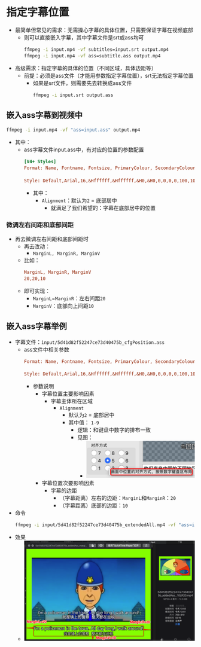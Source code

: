# 指定字幕位置

* 最简单但常见的需求：无需操心字幕的具体位置，只需要保证字幕在视频底部
  * 则可以直接嵌入字幕，其中字幕文件是srt或ass均可
    ```bash
    ffmpeg -i input.mp4 -vf subtitles=input.srt output.mp4
    ffmpeg -i input.mp4 -vf ass=subtitle.ass output.mp4
    ```
* 高级需求：指定字幕的具体的位置（不同区域，具体边距等）
  * 前提：必须是ass文件（才能用参数指定字幕位置），srt无法指定字幕位置
    * 如果是srt文件，则需要先去转换成ass文件
        ```bash
        ffmpeg -i input.srt output.ass
        ```

## 嵌入ass字幕到视频中

```bash
ffmpeg -i input.mp4 -vf "ass=input.ass" output.mp4
```

* 其中：
  * ass字幕文件input.ass中，有对应的位置的参数配置
    ```ini
    [V4+ Styles]
    Format: Name, Fontname, Fontsize, PrimaryColour, SecondaryColour, OutlineColour, BackColour, Bold, Italic, Underline, StrikeOut, ScaleX, ScaleY, Spacing, Angle, BorderStyle, Outline, Shadow, Alignment, MarginL, MarginR, MarginV, Encoding

    Style: Default,Arial,16,&Hffffff,&Hffffff,&H0,&H0,0,0,0,0,100,100,0,0,1,1,0,2,10,10,10,0
    ```
    * 其中：
      * `Alignment`：默认为`2` = 底部居中
        * 就满足了我们希望的：字幕在底部居中的位置

### 微调左右间距和底部间距

* 再去微调左右间距和底部间距时
  * 再去改动：
    * `MarginL, MarginR, MarginV`
  * 比如：
    ```ini
    MarginL, MarginR, MarginV
    20,20,10
    ```
  * 即可实现：
    * `MarginL`=`MarginR`：左右间距`20`
    * `MarginV`：底部向上间距`10`

## 嵌入ass字幕举例

* 字幕文件：`input/5d41d82f52247ce73d40475b_cfgPosition.ass`
  * ass文件中相关参数
    ```ini
    Format: Name, Fontname, Fontsize, PrimaryColour, SecondaryColour, OutlineColour, BackColour, Bold, Italic, Underline, StrikeOut, ScaleX, ScaleY, Spacing, Angle, BorderStyle, Outline, Shadow, Alignment, MarginL, MarginR, MarginV, Encoding

    Style: Default,Arial,16,&Hffffff,&Hffffff,&H0,&H0,0,0,0,0,100,100,0,0,1,1,0,2,20,20,10,0
    ```
    * 参数说明
      * 字幕位置主要影响因素
        * 字幕主体所在区域
          * `Alignment`
            * 默认为`2` = 底部居中
            * 其中值： `1-9`
              * 逻辑：和键盘中数字的排布一致
              * 见图：
                * ![subtitle_ass_aligment](../../assets/img/subtitle_ass_aligment.png)
      * 字幕位置次要影响因素
        * 字幕的边距
          * （字幕距离）左右的边距：`MarginL`和`MarginR`：`20`
          * （字幕距离）底部的边距：`10`
* 命令
  ```bash
  ffmpeg -i input/5d41d82f52247ce73d40475b_extendedAll.mp4 -vf "ass=input/5d41d82f52247ce73d40475b_cfgPosition.ass" output/5d41d82f52247ce73d40475b_addedAss_marginV10LR20.mp4
  ```
* 效果
  * ![embed_ass_effect_demo](../../assets/img/embed_ass_effect_demo.png)
